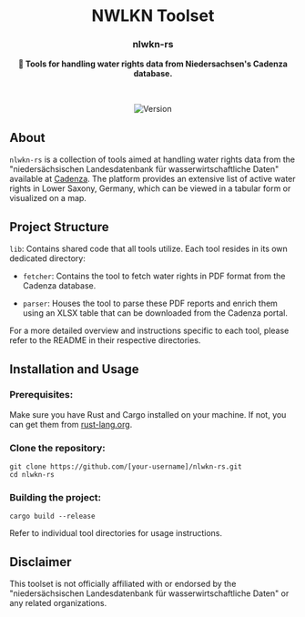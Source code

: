 <!--
<p align="center">
  <a href="">
    <img height="150" src="./icon/icon.svg">
  </a>
</p>
-->
<h1 align="center">NWLKN Toolset</h1>
<h3 align="center">nlwkn-rs</h3>
<p align="center">
  <b>📑 Tools for handling water rights data from Niedersachsen's Cadenza database.</b>
</p>

<br>

<p align="center">
  <a>
    <img alt="Version" src="https://img.shields.io/badge/version-1.0.0-blue?style=for-the-badge"/>
  </a>
</p>


## About
`nlwkn-rs` is a collection of tools aimed at handling water rights data from the 
"niedersächsischen Landesdatenbank für wasserwirtschaftliche Daten" available at 
[Cadenza](http://www.wasserdaten.niedersachsen.de/cadenza/). 
The platform provides an extensive list of active water rights in 
Lower Saxony, Germany, which can be viewed in a tabular form or visualized on 
a map.

## Project Structure
`lib`: Contains shared code that all tools utilize.
Each tool resides in its own dedicated directory:

<!-- TODO: add a section about `adapter` -->

- `fetcher`: 
  Contains the tool to fetch water rights in PDF format from the Cadenza 
  database.

- `parser`: 
  Houses the tool to parse these PDF reports and enrich them using an XLSX table 
  that can be downloaded from the Cadenza portal.

For a more detailed overview and instructions specific to each tool, please 
refer to the README in their respective directories.

## Installation and Usage
### Prerequisites:

Make sure you have Rust and Cargo installed on your machine. 
If not, you can get them from [rust-lang.org](https://rust-lang.org).

<!-- TODO: add section about using as lib -->

### Clone the repository:

```shell
git clone https://github.com/[your-username]/nlwkn-rs.git
cd nlwkn-rs
```

### Building the project:

```shell
cargo build --release
```

Refer to individual tool directories for usage instructions.

## Disclaimer
This toolset is not officially affiliated with or endorsed by the 
"niedersächsischen Landesdatenbank für wasserwirtschaftliche Daten" or any 
related organizations.

